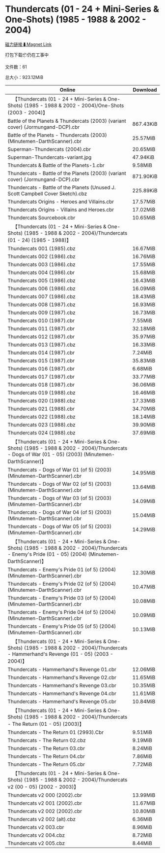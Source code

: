 # Thundercats (01 - 24 + Mini-Series & One-Shots) (1985 - 1988 & 2002 - 2004)

[磁力链接⬇Magnet Link](magnet:?xt=urn:btih:a025e15535706499a30cf817b17b1650825b87b0&dn=Thundercats%20%2801%20-%2024%20%2B%20Mini-Series%20%26%20One-Shots%29%20%281985%20-%201988%20%26%202002%20-%202004%29)

打包下载📦仍在工事中

文件数：61

总大小：923.12MiB

Online | Download
--- | ---
&emsp;【Thundercats (01 - 24 + Mini-Series & One-Shots) (1985 - 1988 & 2002 - 2004)/One-Shots (2003 - 2004)】 | 
Battle of the Planets & Thundercats (2003) (variant cover) (Jormungand-DCP).cbr | 867.43KiB
Battle of the Planets - Thundercats (2003) (Minutemen-DarthScanner).cbr | 25.57MiB
Superman-Thundercats (2004).cbr | 20.65MiB
Superman-Thundercats-variant.jpg | 47.94KiB
Thundercats & Battle of the Planets-1.cbr | 9.58MiB
Thundercats - Battle of the Planets (2003) (variant cover) (Jormungand-DCP).cbr | 871.90KiB
Thundercats - Battle of the Planets (Unused J. Scott Campbell Cover Sketch).cbz | 225.89KiB
Thundercats Origins - Heroes and Villains.cbr | 17.57MiB
Thundercats Origins - Villains and Heroes.cbr | 17.02MiB
Thundercats Sourcebook.cbr | 10.65MiB
&emsp;【Thundercats (01 - 24 + Mini-Series & One-Shots) (1985 - 1988 & 2002 - 2004)/Thundercats (01 - 24) (1985 - 1988)】 | 
Thundercats 001 (1985).cbz | 16.67MiB
Thundercats 002 (1986).cbz | 16.76MiB
Thundercats 003 (1986).cbz | 17.55MiB
Thundercats 004 (1986).cbr | 15.68MiB
Thundercats 005 (1986).cbz | 16.43MiB
Thundercats 006 (1986).cbz | 16.09MiB
Thundercats 007 (1986).cbz | 18.43MiB
Thundercats 008 (1987).cbz | 16.93MiB
Thundercats 009 (1987).cbz | 16.73MiB
Thundercats 010 (1987).cbr | 7.55MiB
Thundercats 011 (1987).cbr | 32.18MiB
Thundercats 012 (1987).cbr | 35.97MiB
Thundercats 013 (1987).cbz | 16.33MiB
Thundercats 014 (1987).cbr | 7.24MiB
Thundercats 015 (1987).cbr | 35.83MiB
Thundercats 016 (1987).cbr | 6.68MiB
Thundercats 017 (1987).cbr | 33.77MiB
Thundercats 018 (1987).cbr | 36.06MiB
Thundercats 019 (1988).cbz | 16.46MiB
Thundercats 020 (1988).cbz | 17.33MiB
Thundercats 021 (1988).cbr | 34.70MiB
Thundercats 022 (1988).cbz | 18.14MiB
Thundercats 023 (1988).cbz | 39.90MiB
Thundercats 024 (1988).cbz | 37.69MiB
&emsp;【Thundercats (01 - 24 + Mini-Series & One-Shots) (1985 - 1988 & 2002 - 2004)/Thundercats - Dogs of War (01 - 05) (2003) (Minutemen-DarthScanner)】 | 
Thundercats - Dogs of War 01 (of 5) (2003) (Minutemen-DarthScanner).cbr | 14.95MiB
Thundercats - Dogs of War 02 (of 5) (2003) (Minutemen-DarthScanner).cbr | 13.64MiB
Thundercats - Dogs of War 03 (of 5) (2003) (Minutemen-DarthScanner).cbr | 14.09MiB
Thundercats - Dogs of War 04 (of 5) (2003) (Minutemen-DarthScanner).cbr | 15.04MiB
Thundercats - Dogs of War 05 (of 5) (2003) (Minutemen-DarthScanner).cbr | 14.29MiB
&emsp;【Thundercats (01 - 24 + Mini-Series & One-Shots) (1985 - 1988 & 2002 - 2004)/Thundercats - Enemy's Pride (01 - 05) (2004) (Minutemen-DarthScanner)】 | 
Thundercats - Enemy's Pride 01 (of 5) (2004) (Minutemen-DarthScanner).cbr | 12.30MiB
Thundercats - Enemy's Pride 02 (of 5) (2004) (Minutemen-DarthScanner).cbr | 10.47MiB
Thundercats - Enemy's Pride 03 (of 5) (2004) (Minutemen-DarthScanner).cbr | 10.08MiB
Thundercats - Enemy's Pride 04 (of 5) (2004) (Minutemen-DarthScanner).cbr | 10.09MiB
Thundercats - Enemy's Pride 05 (of 5) (2004) (Minutemen-DarthScanner).cbr | 10.13MiB
&emsp;【Thundercats (01 - 24 + Mini-Series & One-Shots) (1985 - 1988 & 2002 - 2004)/Thundercats - Hammerhand's Revenge (01 - 05) (2003 - 2004)】 | 
Thundercats - Hammerhand's Revenge 01.cbr | 12.06MiB
Thundercats - Hammerhand's Revenge 02.cbr | 11.65MiB
Thundercats - Hammerhand's Revenge 03.cbr | 10.35MiB
Thundercats - Hammerhand's Revenge 04.cbr | 11.61MiB
Thundercats - Hammerhand's Revenge 05.cbr | 10.84MiB
&emsp;【Thundercats (01 - 24 + Mini-Series & One-Shots) (1985 - 1988 & 2002 - 2004)/Thundercats - The Return (01 - 05) (2003)】 | 
Thundercats - The Return 01 (2993).Cbr | 9.51MiB
Thundercats - The Return 02.cbz | 9.19MiB
Thundercats - The Return 03.cbr | 8.24MiB
Thundercats - The Return 04.cbr | 7.86MiB
Thundercats - The Return 05.cbr | 7.72MiB
&emsp;【Thundercats (01 - 24 + Mini-Series & One-Shots) (1985 - 1988 & 2002 - 2004)/Thundercats v2 (00 - 05) (2002 - 2003)】 | 
Thundercats v2 000 (2002).cbr | 13.99MiB
Thundercats v2 001 (2002).cbr | 11.67MiB
Thundercats v2 002 (2002).cbr | 10.80MiB
Thundercats v2 002 (alt).cbz | 6.36MiB
Thundercats v2 003.cbr | 8.96MiB
Thundercats v2 004.cbz | 8.72MiB
Thundercats v2 005.cbz | 8.44MiB